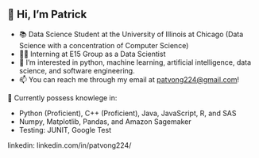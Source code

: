 ## 👋 Hi, I’m Patrick
- 📚 Data Science Student at the University of Illinois at Chicago (Data Science with a concentration of Computer Science)
- 👨‍💻 Interning at E15 Group as a Data Scientist
- 👀 I’m interested in python, machine learning, artificial intelligence, data science, and software engineering.
- 📫 You can reach me through my email at patvong224@gmail.com!

🧠 Currently possess knowlege in:
- Python (Proficient), C++ (Proficient), Java, JavaScript, R, and SAS
- Numpy, Matplotlib, Pandas, and Amazon Sagemaker
- Testing: JUNIT, Google Test

linkedin: linkedin.com/in/patvong224/

<!---
patvong224/patvong224 is a ✨ special ✨ repository because its `README.md` (this file) appears on your GitHub profile.
You can click the Preview link to take a look at your changes.
--->
